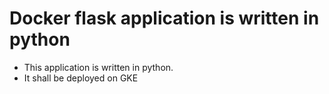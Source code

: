 # Docker flask application is written in python

- This application is written in python.
- It shall be deployed on GKE